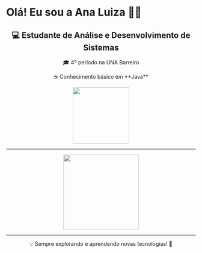 # Olá! Eu sou a Ana Luiza 👋✨

<div align="center">
  <h2>💻 Estudante de Análise e Desenvolvimento de Sistemas</h2>
  <p>🎓 4º período na UNA Barreiro</p>
</div>

<p align="center">☕ Conhecimento básico em **Java**</p>
<div align="center">
  <img src="https://media.giphy.com/media/QTfX9Ejfra3ZmNxh6B/giphy.gif" width="150px">
</div>

---

<div align="center">
  <img src="https://media.giphy.com/media/qgQUggAC3Pfv687qPC/giphy.gif" width="200px">
</div>

---

<p align="center">💡 Sempre explorando e aprendendo novas tecnologias! 🚀</p>
